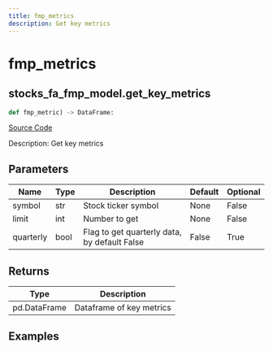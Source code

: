 ```yaml
---
title: fmp_metrics
description: Get key metrics
---
```

# fmp_metrics

## stocks_fa_fmp_model.get_key_metrics

```python
def fmp_metric) -> DataFrame:
```
[Source Code](https://github.com/OpenBB-finance/OpenBBTerminal/tree/main/openbb_terminal/decorators.py#L414)

Description: Get key metrics

## Parameters

| Name | Type | Description | Default | Optional |
| ---- | ---- | ----------- | ------- | -------- |
| symbol | str | Stock ticker symbol | None | False |
| limit | int | Number to get | None | False |
| quarterly | bool | Flag to get quarterly data, by default False | False | True |

## Returns

| Type | Description |
| ---- | ----------- |
| pd.DataFrame | Dataframe of key metrics |

## Examples

